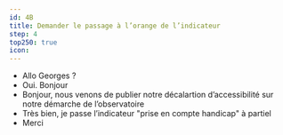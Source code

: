 ```yaml
---
id: 4B
title: Demander le passage à l’orange de l’indicateur
step: 4
top250: true
icon:
---
```


- Allo Georges ?
- Oui. Bonjour
- Bonjour, nous venons de publier notre décalartion d’accessibilité sur notre démarche de l’observatoire
- Très bien, je passe l’indicateur "prise en compte handicap" à partiel
- Merci
